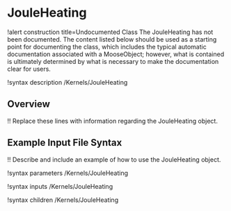 # JouleHeating

!alert construction title=Undocumented Class
The JouleHeating has not been documented. The content listed below should be used as a starting point for
documenting the class, which includes the typical automatic documentation associated with a
MooseObject; however, what is contained is ultimately determined by what is necessary to make the
documentation clear for users.

!syntax description /Kernels/JouleHeating

## Overview

!! Replace these lines with information regarding the JouleHeating object.

## Example Input File Syntax

!! Describe and include an example of how to use the JouleHeating object.

!syntax parameters /Kernels/JouleHeating

!syntax inputs /Kernels/JouleHeating

!syntax children /Kernels/JouleHeating
